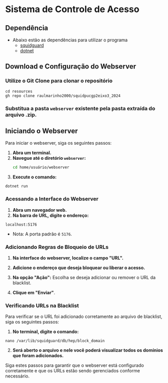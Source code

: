 # Sistema de Controle de Acesso

## Dependência
* Abaixo estão as dependências para utilizar o programa
  * [squidguard](https://simplificandoredes.com/squidguard-instalacao-e-configuracao/)
  * [dotnet](https://learn.microsoft.com/pt-br/dotnet/core/install/linux-debian)

## Download e Configuração do Webserver

### Utilize o Git Clone para clonar o repositório
```
cd resources
gh repo clone raulmarinho2000/squidpucgp2eixo3_2024
```

### Substitua a pasta `webserver` existente pela pasta extraída do arquivo .zip.


## Iniciando o Webserver

Para iniciar o webserver, siga os seguintes passos:

1. **Abra um terminal.**
2. **Navegue até o diretório `webserver`:**
   ```bash
   cd home/usuário/webserver

3. **Execute o comando:**

```
dotnet run
```

### Acessando a Interface do Webserver

1. **Abra um navegador web.**
2. **Na barra de URL, digite o endereço:**

```
localhost:5176
```

* Nota: A porta padrão é `5176`.


### Adicionando Regras de Bloqueio de URLs

1. **Na interface do webserver, localize o campo "URL".**

2. **Adicione o endereço que deseja bloquear ou liberar o acesso.**
3. **Na opção "Ação":**
Escolha se deseja adicionar ou remover o URL da blacklist.

4. **Clique em "Enviar"**.

### Verificando URLs na Blacklist

Para verificar se o URL foi adicionado corretamente ao arquivo de blacklist, siga os seguintes passos:

1. **No terminal, digite o comando:**

```
nano /var/lib/squidguard/db/hep/block_domain
```

2. **Será aberto o arquivo e nele você poderá visualizar todos os domínios que foram adicionados.**

Siga estes passos para garantir que o webserver está configurado corretamente e que os URLs estão sendo gerenciados conforme necessário.
